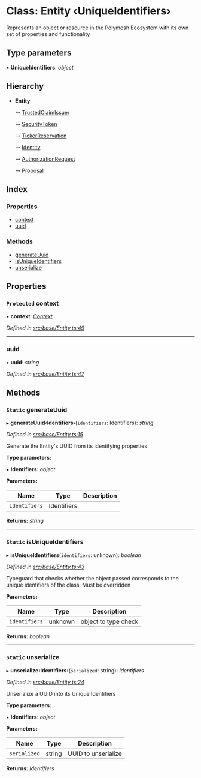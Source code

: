 # Class: Entity ‹**UniqueIdentifiers**›

Represents an object or resource in the Polymesh Ecosystem with its own set of properties and functionality

## Type parameters

▪ **UniqueIdentifiers**: *object*

## Hierarchy

* **Entity**

  ↳ [TrustedClaimIssuer](api_entities.trustedclaimissuer.md)

  ↳ [SecurityToken](api_entities_securitytoken.securitytoken.md)

  ↳ [TickerReservation](api_entities_tickerreservation.tickerreservation.md)

  ↳ [Identity](api_entities_identity.identity.md)

  ↳ [AuthorizationRequest](api_entities.authorizationrequest.md)

  ↳ [Proposal](api_entities_proposal.proposal.md)

## Index

### Properties

* [context](base.entity.md#protected-context)
* [uuid](base.entity.md#uuid)

### Methods

* [generateUuid](base.entity.md#static-generateuuid)
* [isUniqueIdentifiers](base.entity.md#static-isuniqueidentifiers)
* [unserialize](base.entity.md#static-unserialize)

## Properties

### `Protected` context

• **context**: *[Context](context.context-1.md)*

*Defined in [src/base/Entity.ts:49](https://github.com/PolymathNetwork/polymesh-sdk/blob/7e9a732/src/base/Entity.ts#L49)*

___

###  uuid

• **uuid**: *string*

*Defined in [src/base/Entity.ts:47](https://github.com/PolymathNetwork/polymesh-sdk/blob/7e9a732/src/base/Entity.ts#L47)*

## Methods

### `Static` generateUuid

▸ **generateUuid**‹**Identifiers**›(`identifiers`: Identifiers): *string*

*Defined in [src/base/Entity.ts:15](https://github.com/PolymathNetwork/polymesh-sdk/blob/7e9a732/src/base/Entity.ts#L15)*

Generate the Entity's UUID from its identifying properties

**Type parameters:**

▪ **Identifiers**: *object*

**Parameters:**

Name | Type | Description |
------ | ------ | ------ |
`identifiers` | Identifiers |   |

**Returns:** *string*

___

### `Static` isUniqueIdentifiers

▸ **isUniqueIdentifiers**(`identifiers`: unknown): *boolean*

*Defined in [src/base/Entity.ts:43](https://github.com/PolymathNetwork/polymesh-sdk/blob/7e9a732/src/base/Entity.ts#L43)*

Typeguard that checks whether the object passed corresponds to the unique identifiers of the class. Must be overridden

**Parameters:**

Name | Type | Description |
------ | ------ | ------ |
`identifiers` | unknown | object to type check  |

**Returns:** *boolean*

___

### `Static` unserialize

▸ **unserialize**‹**Identifiers**›(`serialized`: string): *Identifiers*

*Defined in [src/base/Entity.ts:24](https://github.com/PolymathNetwork/polymesh-sdk/blob/7e9a732/src/base/Entity.ts#L24)*

Unserialize a UUID into its Unique Identifiers

**Type parameters:**

▪ **Identifiers**: *object*

**Parameters:**

Name | Type | Description |
------ | ------ | ------ |
`serialized` | string | UUID to unserialize  |

**Returns:** *Identifiers*
